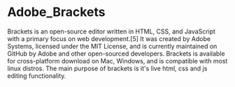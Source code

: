 # Adobe_Brackets
Brackets is an open-source editor written in HTML, CSS, and JavaScript with a primary focus on web development.[5] It was created by Adobe Systems, licensed under the MIT License, and is currently maintained on GitHub by Adobe and other open-sourced developers. Brackets is available for cross-platform download on Mac, Windows, and is compatible with most linux distros. The main purpose of brackets is it's live html, css and js editing functionality.
